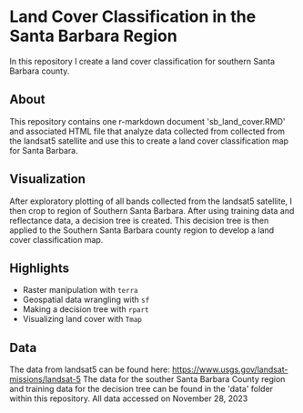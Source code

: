 # Land Cover Classification in the Santa Barbara Region
In this repository I create a land cover classification for southern Santa Barbara county.

## About
This repository contains one r-markdown document 'sb_land_cover.RMD' and associated HTML file that analyze data collected from collected from the landsat5 satellite and use this to create a land cover classification map for Santa Barbara.

## Visualization
After exploratory plotting of all bands collected from the landsat5 satellite, I then crop to region of Southern Santa Barbara. After using training data and reflectance data, a decision tree is created. This decision tree is then applied to the Southern Santa Barbara county region to develop a land cover classification map. 

## Highlights
 
  - Raster manipulation with `terra`
  - Geospatial data wrangling with `sf` 
  - Making a decision tree with `rpart`
  - Visualizing land cover with `Tmap`

## Data
The data from landsat5 can be found here: https://www.usgs.gov/landsat-missions/landsat-5 
The data for the souther Santa Barbara County region and training data for the decision tree can be found in the 'data' folder within this repository. All data accessed on November 28, 2023

